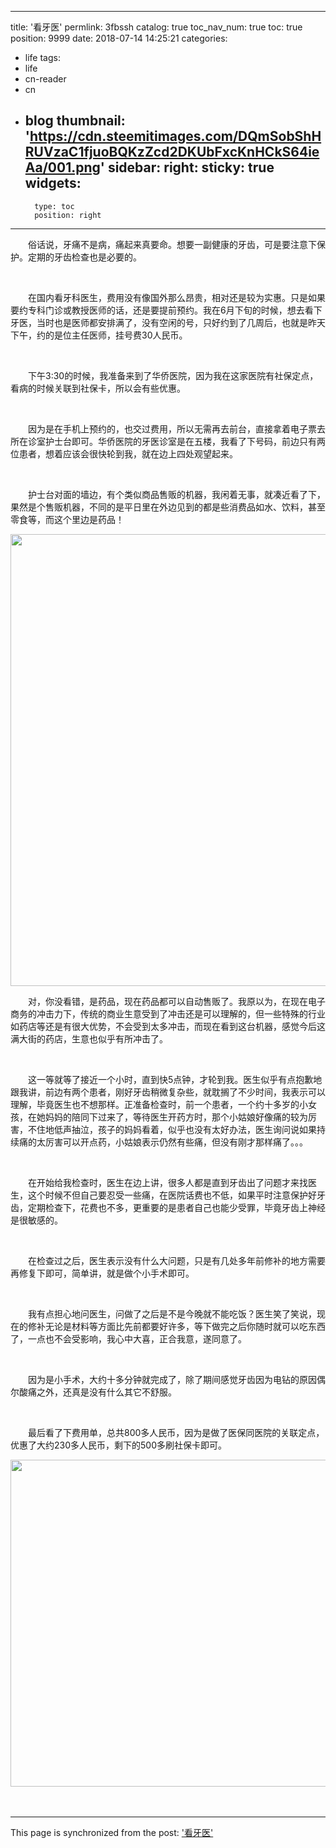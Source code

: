 
---
title: '看牙医'
permlink: 3fbssh
catalog: true
toc_nav_num: true
toc: true
position: 9999
date: 2018-07-14 14:25:21
categories:
- life
tags:
- life
- cn-reader
- cn
- blog
thumbnail: 'https://cdn.steemitimages.com/DQmSobShHRUVzaC1fjuoBQKzZcd2DKUbFxcKnHCkS64ieAa/001.png'
sidebar:
    right:
        sticky: true
widgets:
    -
        type: toc
        position: right
---


<html>
<p>　　俗话说，牙痛不是病，痛起来真要命。想要一副健康的牙齿，可是要注意下保护。定期的牙齿检查也是必要的。</p>
<p><br></p>
<p>　　在国内看牙科医生，费用没有像国外那么昂贵，相对还是较为实惠。只是如果要约专科门诊或教授医师的话，还是要提前预约。我在6月下旬的时候，想去看下牙医，当时也是医师都安排满了，没有空闲的号，只好约到了几周后，也就是昨天下午，约的是位主任医师，挂号费30人民币。</p>
<p><br></p>
<p>　　下午3:30的时候，我准备来到了华侨医院，因为我在这家医院有社保定点，看病的时候关联到社保卡，所以会有些优惠。</p>
<p><br></p>
<p>　　因为是在手机上预约的，也交过费用，所以无需再去前台，直接拿着电子票去所在诊室护士台即可。华侨医院的牙医诊室是在五楼，我看了下号码，前边只有两位患者，想着应该会很快轮到我，就在边上四处观望起来。</p>
<p><br></p>
<p>　　护士台对面的墙边，有个类似商品售贩的机器，我闲着无事，就凑近看了下，果然是个售贩机器，不同的是平日里在外边见到的都是些消费品如水、饮料，甚至零食等，而这个里边是药品！</p>
<p><img src="https://cdn.steemitimages.com/DQmSobShHRUVzaC1fjuoBQKzZcd2DKUbFxcKnHCkS64ieAa/001.png" width="524" height="723"/></p>
<p>　　对，你没看错，是药品，现在药品都可以自动售贩了。我原以为，在现在电子商务的冲击力下，传统的商业生意受到了冲击还是可以理解的，但一些特殊的行业如药店等还是有很大优势，不会受到太多冲击，而现在看到这台机器，感觉今后这满大街的药店，生意也似乎有所冲击了。</p>
<p><br></p>
<p>　　这一等就等了接近一个小时，直到快5点钟，才轮到我。医生似乎有点抱歉地跟我讲，前边有两个患者，刚好牙齿稍微复杂些，就耽搁了不少时间，我表示可以理解，毕竟医生也不想那样。正准备检查时，前一个患者，一个约十多岁的小女孩，在她妈妈的陪同下过来了，等待医生开药方时，那个小姑娘好像痛的较为厉害，不住地低声抽泣，孩子的妈妈看着，似乎也没有太好办法，医生询问说如果持续痛的太厉害可以开点药，小姑娘表示仍然有些痛，但没有刚才那样痛了。。。</p>
<p><br></p>
<p>　　在开始给我检查时，医生在边上讲，很多人都是直到牙齿出了问题才来找医生，这个时候不但自己要忍受一些痛，在医院话费也不低，如果平时注意保护好牙齿，定期检查下，花费也不多，更重要的是患者自己也能少受罪，毕竟牙齿上神经是很敏感的。</p>
<p><br></p>
<p>　　在检查过之后，医生表示没有什么大问题，只是有几处多年前修补的地方需要再修复下即可，简单讲，就是做个小手术即可。</p>
<p><br></p>
<p>　　我有点担心地问医生，问做了之后是不是今晚就不能吃饭？医生笑了笑说，现在的修补无论是材料等方面比先前都要好许多，等下做完之后你随时就可以吃东西了，一点也不会受影响，我心中大喜，正合我意，遂同意了。</p>
<p><br></p>
<p>　　因为是小手术，大约十多分钟就完成了，除了期间感觉牙齿因为电钻的原因偶尔酸痛之外，还真是没有什么其它不舒服。</p>
<p><br></p>
<p>　　最后看了下费用单，总共800多人民币，因为是做了医保同医院的关联定点，优惠了大约230多人民币，剩下的500多刷社保卡即可。</p>
<p><img src="https://cdn.steemitimages.com/DQmX2cm73X2UnEEJnceA6evarkcanbdQ2vUbjJhPJTH5oV6/007.jpg" width="946" height="523"/></p>
<p>　　</p>
</html>

- - -

This page is synchronized from the post: ['看牙医'](https://steemit.com/@rivalhw/3fbssh)
